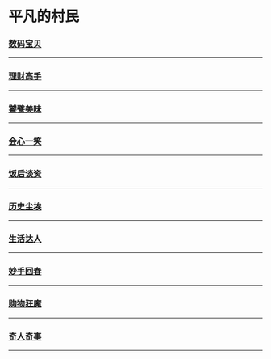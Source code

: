 平凡的村民
==========

### [数码宝贝](digimon/index)

---

### [理财高手](economy/index)

---

### [饕餮美味](food/index)

---

### [会心一笑](funny/index)

---

### [饭后谈资](gossip/index)

---

### [历史尘埃](history/index)

---

### [生活达人](lifehacker/index)

---

### [妙手回春](medicine/index)

---

### [购物狂魔](shopping/index)

---

### [奇人奇事](wonders/index)

---
